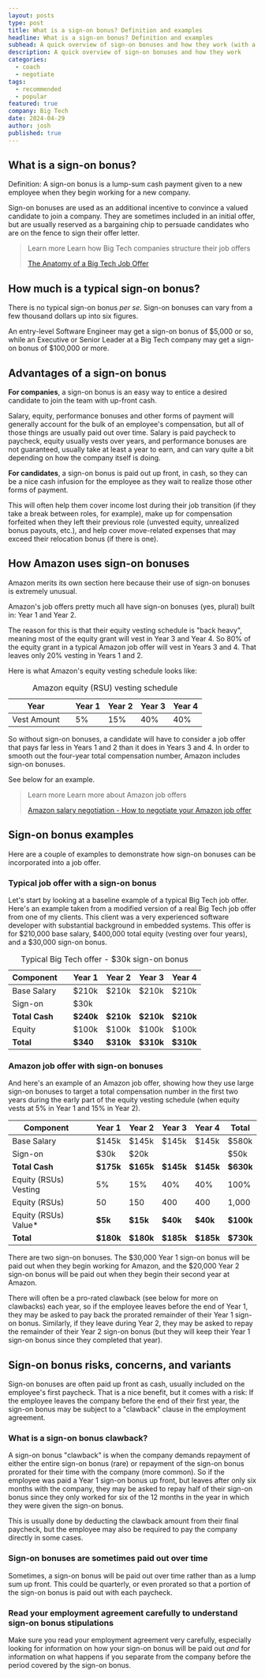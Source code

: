```yaml
---
layout: posts
type: post
title: What is a sign-on bonus? Definition and examples
headline: What is a sign-on bonus? Definition and examples
subhead: A quick overview of sign-on bonuses and how they work (with a focus on Big Tech)
description: A quick overview of sign-on bonuses and how they work
categories:
  - coach
  - negotiate
tags:
  - recommended
  - popular
featured: true
company: Big Tech
date: 2024-04-29
author: josh
published: true
---
```

## What is a sign-on bonus?

Definition: A sign-on bonus is a lump-sum cash payment given to a new employee when they begin working for a new company.

Sign-on bonuses are used as an additional incentive to convince a valued candidate to join a company. They are sometimes included in an initial offer, but are usually reserved as a bargaining chip to persuade candidates who are on the fence to sign their offer letter.

<blockquote class="ico link-callout">
  <p><span>Learn more</span> Learn how Big Tech companies structure their job offers</p>
  <p><a href="/big-tech-job-offer-overview/">The Anatomy of a Big Tech Job Offer <i class="fas fa-angle-double-right"></i></a></p>
</blockquote>

## How much is a typical sign-on bonus?

There is no typical sign-on bonus _per se_. Sign-on bonuses can vary from a few thousand dollars up into six figures.

An entry-level Software Engineer may get a sign-on bonus of $5,000 or so, while an Executive or Senior Leader at a Big Tech company may get a sign-on bonus of $100,000 or more.


## Advantages of a sign-on bonus

**For companies**, a sign-on bonus is an easy way to entice a desired candidate to join the team with up-front cash.

Salary, equity, performance bonuses and other forms of payment will generally account for the bulk of an employee's compensation, but all of those things are usually paid out over time. Salary is paid paycheck to paycheck, equity usually vests over years, and performance bonuses are not guaranteed, usually take at least a year to earn, and can vary quite a bit depending on how the company itself is doing.

**For candidates**, a sign-on bonus is paid out up front, in cash, so they can be a nice cash infusion for the employee as they wait to realize those other forms of payment.

This will often help them cover income lost during their job transition (if they take a break between roles, for example), make up for compensation forfeited when they left their previous role (unvested equity, unrealized bonus payouts, etc.), and help cover move-related expenses that may exceed their relocation bonus (if there is one).

## How Amazon uses sign-on bonuses

Amazon merits its own section here because their use of sign-on bonuses is extremely unusual.

Amazon's job offers pretty much all have sign-on bonuses (yes, plural) built in: Year 1 and Year 2.

The reason for this is that their equity vesting schedule is "back heavy", meaning most of the equity grant will vest in Year 3 and Year 4. So 80% of the equity grant in a typical Amazon job offer will vest in Years 3 and 4. That leaves only 20% vesting in Years 1 and 2.

Here is what Amazon's equity vesting schedule looks like:


<table>
	<caption>Amazon equity (RSU) vesting schedule</caption>
	<thead>
		<tr><th>Year</th><th></th><th>Year 1</th><th>Year 2</th><th>Year 3</th><th>Year 4</th></tr>
	</thead>
	<tbody>
		<tr><td>Vest Amount</td><td></td><td>5%</td><td>15%</td><td>40%</td><td>40%</td></tr>
	</tbody>
</table>

So without sign-on bonuses, a candidate will have to consider a job offer that pays far less in Years 1 and 2 than it does in Years 3 and 4. In order to smooth out the four-year total compensation number, Amazon includes sign-on bonuses.

See below for an example.

<blockquote class="ico link-callout">
  <p><span>Learn more</span> Learn more about Amazon job offers</p>
  <p><a href="/amazon-salary-negotiation/">Amazon salary negotiation - How to negotiate your Amazon job offer <i class="fas fa-angle-double-right"></i></a></p>
</blockquote>

## Sign-on bonus examples

Here are a couple of examples to demonstrate how sign-on bonuses can be incorporated into a job offer.

### Typical job offer with a sign-on bonus

Let's start by looking at a baseline example of a typical Big Tech job offer. Here's an example taken from a modified version of a real Big Tech job offer from one of my clients. This client was a very experienced software developer with substantial background in embedded systems. This offer is for $210,000 base salary, $400,000 total equity (vesting over four years), and a $30,000 sign-on bonus.

<table>
	<caption>Typical Big Tech offer - $30k sign-on bonus</caption>
	<thead>
		<tr><th>Component</th><th></th><th>Year 1</th><th>Year 2</th><th>Year 3</th><th>Year 4</th></tr>
	</thead>
	<tbody>
		<tr><td>Base Salary</td><td></td><td>$210k</td><td>$210k</td><td>$210k</td><td>$210k</td></tr>
		<tr><td>Sign-on</td><td></td><td>$30k</td><td></td><td></td><td></td></tr>
		<tr><td><strong>Total Cash</strong></td><td></td><td><strong>$240k</strong></td><td><strong>$210k</strong></td><td><strong>$210k</strong></td><td><strong>$210k</strong></td></tr>
		<tr><td>Equity</td><td></td><td>$100k</td><td>$100k</td><td>$100k</td><td>$100k</td></tr>
		<tr><td><strong>Total</strong> </td><td></td><td><strong>$340</strong></td><td><strong>$310k</strong></td><td><strong>$310k</strong></td><td><strong>$310k</strong></td></tr>
	</tbody>
</table>

### Amazon job offer with sign-on bonuses

And here's an example of an Amazon job offer, showing how they use large sign-on bonuses to target a total compensation number in the first two years during the early part of the equity vesting schedule (when equity vests at 5% in Year 1 and 15% in Year 2).

<table>
	<thead>
		<tr><th>Component</th><th></th><th>Year 1</th><th>Year 2</th><th>Year 3</th><th>Year 4</th><th>Total</th></tr>
	</thead>
	<tbody>
		<tr><td>Base Salary</td><td></td><td>$145k</td><td>$145k</td><td>$145k</td><td>$145k</td><td>$580k</td></tr>
		<tr><td>Sign-on</td><td></td><td>$30k</td><td>$20k</td><td></td><td></td><td>$50k</td></tr>
		<tr><td><strong>Total Cash</strong></td><td></td><td><strong>$175k</strong></td><td><strong>$165k</strong></td><td><strong>$145k</strong></td><td><strong>$145k</strong></td><td><strong>$630k</strong></td></tr>
		<tr><td>Equity (RSUs) Vesting</td><td></td><td>5%</td><td>15%</td><td>40%</td><td>40%</td><td>100%</td></tr>
		<tr><td>Equity (RSUs) </td><td></td><td>50</td><td>150</td><td>400</td><td>400</td><td>1,000</td></tr>
		<tr><td>Equity (RSUs) Value* </td><td></td><td><strong>$5k</strong></td><td><strong>$15k</strong></td><td><strong>$40k</strong></td><td><strong>$40k</strong></td><td><strong>$100k</strong></td></tr>
		<tr><td><strong>Total</strong> </td><td></td><td><strong>$180k</strong></td><td><strong>$180k</strong></td><td><strong>$185k</strong></td><td><strong>$185k</strong></td><td><strong>$730k</strong></td></tr>
	</tbody>
</table>

There are two sign-on bonuses. The $30,000 Year 1 sign-on bonus will be paid out when they begin working for Amazon, and the $20,000 Year 2 sign-on bonus will be paid out when they begin their second year at Amazon.

There will often be a pro-rated clawback (see below for more on clawbacks) each year, so if the employee leaves before the end of Year 1, they may be asked to pay back the prorated remainder of their Year 1 sign-on bonus. Similarly, if they leave during Year 2, they may be asked to repay the remainder of their Year 2 sign-on bonus (but they will keep their Year 1 sign-on bonus since they completed that year).

## Sign-on bonus risks, concerns, and variants

Sign-on bonuses are often paid up front as cash, usually included on the employee's first paycheck. That is a nice benefit, but it comes with a risk: If the employee leaves the company before the end of their first year, the sign-on bonus may be subject to a "clawback" clause in the employment agreement.

### What is a sign-on bonus clawback?

A sign-on bonus "clawback" is when the company demands repayment of either the entire sign-on bonus (rare) or repayment of the sign-on bonus prorated for their time with the company (more common). So if the employee was paid a Year 1 sign-on bonus up front, but leaves after only six months with the company, they may be asked to repay half of their sign-on bonus since they only worked for six of the 12 months in the year in which they were given the sign-on bonus.

This is usually done by deducting the clawback amount from their final paycheck, but the employee may also be required to pay the company directly in some cases.

### Sign-on bonuses are sometimes paid out over time

Sometimes, a sign-on bonus will be paid out over time rather than as a lump sum up front. This could be quarterly, or even prorated so that a portion of the sign-on bonus is paid out with each paycheck.

### Read your employment agreement carefully to understand sign-on bonus stipulations

Make sure you read your employment agreement very carefully, especially looking for information on how your sign-on bonus will be paid out _and_ for information on what happens if you separate from the company before the period covered by the sign-on bonus.